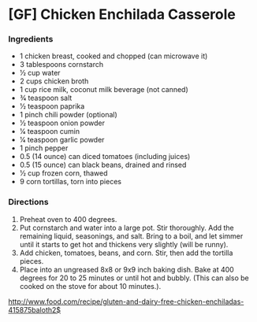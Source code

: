 # [GF] Chicken Enchilada Casserole

### Ingredients
* 1 chicken breast, cooked and chopped (can microwave it)
* 3 tablespoons cornstarch
* 1⁄2 cup water
* 2 cups chicken broth
* 1 cup rice milk, coconut milk beverage (not canned)
* 3⁄4 teaspoon salt
* 1⁄2 teaspoon paprika
* 1 pinch chili powder (optional)
* 1⁄2 teaspoon onion powder
* 1⁄4 teaspoon cumin
* 1⁄4 teaspoon garlic powder
* 1 pinch pepper
* 0.5 (14 ounce) can diced tomatoes (including juices)
* 0.5 (15 ounce) can black beans, drained and rinsed
* 1⁄2 cup frozen corn, thawed
* 9 corn tortillas, torn into pieces
 
### Directions 
1. Preheat oven to 400 degrees.
2. Put cornstarch and water into a large pot. Stir thoroughly. Add the remaining liquid, seasonings, and salt. Bring to a boil, and let simmer until it starts to get hot and thickens very slightly (will be runny).
3. Add chicken, tomatoes, beans, and corn. Stir, then add the tortilla pieces.
4. Place into an ungreased 8x8 or 9x9 inch baking dish. Bake at 400 degrees for 20 to 25 minutes or until hot and bubbly. (This can also be cooked on the stove for about 10 minutes.).
 
http://www.food.com/recipe/gluten-and-dairy-free-chicken-enchiladas-415875baloth2$
